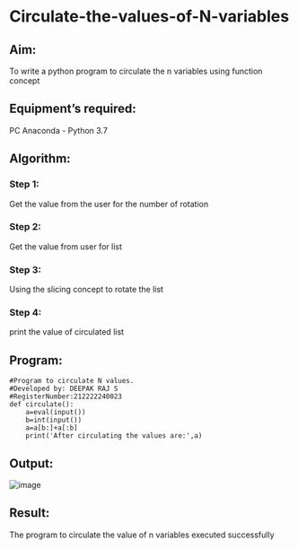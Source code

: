 # Circulate-the-values-of-N-variables
## Aim:
To write a python program to circulate the n variables using function concept
## Equipment’s required:
PC
Anaconda - Python 3.7
## Algorithm: 
### Step 1:
Get the value from the user for the number of rotation
### Step 2: 
Get the value from user for list
### Step 3: 
Using the slicing concept to rotate the list
### Step 4: 
print the value of circulated list 
## Program:
```
#Program to circulate N values.
#Developed by: DEEPAK RAJ S
#RegisterNumber:212222240023
def circulate():
    a=eval(input())
    b=int(input())
    a=a[b:]+a[:b]
    print('After circulating the values are:',a)
```
## Output:
![image](https://github.com/DEEPAK2200233/Circulate-the-values-of-N-variables/assets/118707676/e6bbee2a-6b33-4a34-a740-c99a930cbe1f)

## Result:
The program to circulate the value of n variables executed successfully
